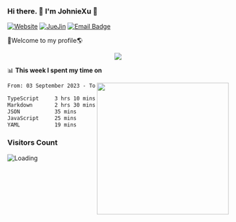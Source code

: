 ### Hi there. 👋 I'm JohnieXu :lemon:

[![Website](https://img.shields.io/badge/-Website-c14438?style=flat-square&logo=w&logoColor=white)](https://johniexu.github.io/)
[![JueJin](https://img.shields.io/badge/-JueJin-c14438?style=flat-square&logo=j&logoColor=white)](https://juejin.cn/user/2277843822444958)
[![Email Badge](https://img.shields.io/badge/-Email-c14438?style=flat-square&logo=Email&logoColor=white&link=mailto:281910378@qq.com)](mailto:281910378@qq.com)

🚀Welcome to my profile🌎

<center>
<img align='center' src="https://images.unsplash.com/photo-1690689636978-90d0f3592791?ixlib=rb-4.0.3&ixid=M3wxMjA3fDB8MHxwaG90by1wYWdlfHx8fGVufDB8fHx8fA%3D%3D&auto=format&fit=crop&w=2070&q=80">
</center>

📊 **This week I spent my time on**

<img align='right' width="300" src="https://github-readme-stats.vercel.app/api?username=JohnieXu&show_icons=true&title_color=fff&icon_color=79ff97&text_color=9f9f9f&bg_color=151515&count_private=true">

<!--START_SECTION:waka-->

```txt
From: 03 September 2023 - To: 10 September 2023

TypeScript     3 hrs 10 mins   ██████████▓░░░░░░░░░░░░░░   42.67 %
Markdown       2 hrs 30 mins   ████████▒░░░░░░░░░░░░░░░░   33.58 %
JSON           35 mins         ██░░░░░░░░░░░░░░░░░░░░░░░   07.99 %
JavaScript     25 mins         █▒░░░░░░░░░░░░░░░░░░░░░░░   05.80 %
YAML           19 mins         █░░░░░░░░░░░░░░░░░░░░░░░░   04.35 %
```

<!--END_SECTION:waka-->

### Visitors Count
<img align="left" src = "https://profile-counter.glitch.me/JohnieXu/count.svg" alt ="Loading">

